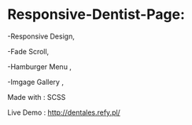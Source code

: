 # Responsive-Dentist-Page:

-Responsive Design,

-Fade Scroll,

-Hamburger Menu , 

-Imgage Gallery , 

Made with : SCSS

Live Demo : http://dentales.refy.pl/

